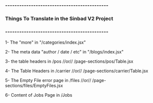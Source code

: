 ### --------------------------------------------
### Things To Translate in the Sinbad V2 Project
### --------------------------------------------

1- The "more" in "/categories/index.jsx"

2- The meta data "author / date / etc" in "/blogs/index.jsx"

3- the table headers in /pos //or// /page-sections/pos/Table.jsx

4- The Table Headers in /carrier //or// /page-sections/carrier/Table.jsx

5- The Empty File error page in /files //or// /page-sections/files/EmptyFiles.jsx

6- Content of Jobs Page in /Jobs